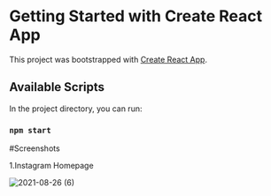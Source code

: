 # Getting Started with Create React App

This project was bootstrapped with [Create React App](https://github.com/facebook/create-react-app).

## Available Scripts

In the project directory, you can run:

### `npm start`

#Screenshots


1.Instagram Homepage

![2021-08-26 (6)](https://user-images.githubusercontent.com/68457095/131891378-98805f58-c04d-45ee-86db-cfb147316685.png)

